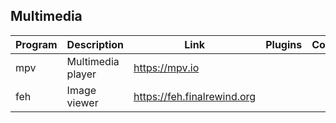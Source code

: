 ## Multimedia

| Program | Description | Link | Plugins | Comment |
| --- | --- | --- | --- | --- |
| mpv | Multimedia player | https://mpv.io |
| feh | Image viewer | https://feh.finalrewind.org |
